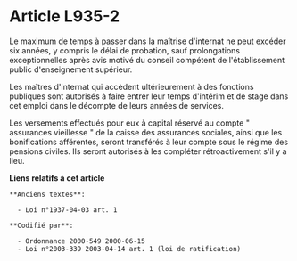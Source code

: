 # Article L935-2

Le maximum de temps à passer dans la maîtrise d'internat ne peut excéder six années, y compris le délai de probation, sauf
prolongations exceptionnelles après avis motivé du conseil compétent de l'établissement public d'enseignement supérieur.

Les maîtres d'internat qui accèdent ultérieurement à des fonctions publiques sont autorisés à faire entrer leur temps
d'intérim et de stage dans cet emploi dans le décompte de leurs années de services.

Les versements effectués pour eux à capital réservé au compte " assurances vieillesse " de la caisse des assurances sociales,
ainsi que les bonifications afférentes, seront transférés à leur compte sous le régime des pensions civiles. Ils seront
autorisés à les compléter rétroactivement s'il y a lieu.

**Liens relatifs à cet article**

	**Anciens textes**:

	  - Loi n°1937-04-03 art. 1

	**Codifié par**:

	  - Ordonnance 2000-549 2000-06-15
	  - Loi n°2003-339 2003-04-14 art. 1 (loi de ratification)
